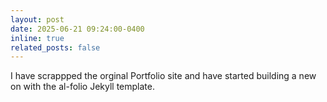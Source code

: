 ```yaml
---
layout: post
date: 2025-06-21 09:24:00-0400
inline: true
related_posts: false
---
```


I have scrappped the orginal Portfolio site and have started building a new on with the al-folio Jekyll template.
